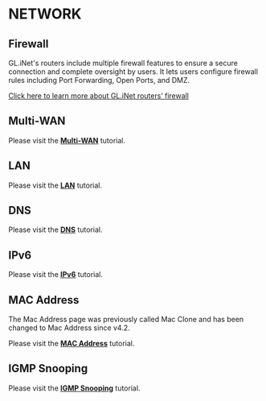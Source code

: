 # NETWORK

## Firewall

GL.iNet's routers include multiple firewall features to ensure a secure connection and complete oversight by users. It lets users configure firewall rules including Port Forwarding, Open Ports, and DMZ.

[Click here to learn more about GL.iNet routers’ firewall](../../../tutorials/firewall/)

## Multi-WAN

Please visit the [**Multi-WAN**](../../../tutorials/multi-wan/) tutorial.

## LAN

Please visit the [**LAN**](../../../tutorials/lan/) tutorial.

## DNS

Please visit the [**DNS**](../../../tutorials/dns/) tutorial.

## IPv6

Please visit the [**IPv6**](../../../tutorials/ipv6/) tutorial.

## MAC Address

The Mac Address page was previously called Mac Clone and has been changed to Mac Address since v4.2.

Please visit the [**MAC Address**](../../../tutorials/mac_address/) tutorial.

## IGMP Snooping

Please visit the [**IGMP Snooping**](../../../tutorials/igmp_snooping/) tutorial.
